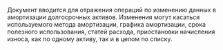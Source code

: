 ﻿Документ вводится для отражения операций по изменению данных в амортизации долгосрочных активов. Изменения могут касаться используемого метода амортизации, графика амортизации, срока полезного использования, статей расхода, приостановки начисления износа, как по одному активу, так и в целом по списку.